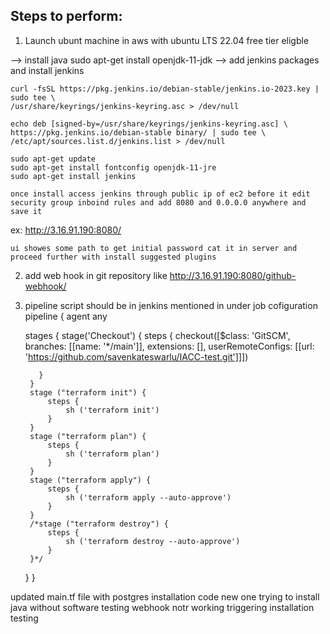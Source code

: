 Steps to perform:
-----------------------

1. Launch ubunt machine in aws with ubuntu LTS 22.04 free tier eligble 
   
  --> install java sudo apt-get install openjdk-11-jdk
  --> add jenkins packages and install jenkins 

    curl -fsSL https://pkg.jenkins.io/debian-stable/jenkins.io-2023.key | sudo tee \
    /usr/share/keyrings/jenkins-keyring.asc > /dev/null

    echo deb [signed-by=/usr/share/keyrings/jenkins-keyring.asc] \
    https://pkg.jenkins.io/debian-stable binary/ | sudo tee \
    /etc/apt/sources.list.d/jenkins.list > /dev/null

    sudo apt-get update
    sudo apt-get install fontconfig openjdk-11-jre
    sudo apt-get install jenkins

    once install access jenkins through public ip of ec2 before it edit security group inboind rules and add 8080 and 0.0.0.0 anywhere and save it

   ex: http://3.16.91.190:8080/

    ui showes some path to get initial password cat it in server and proceed further with install suggested plugins

2. add web hook in git repository like http://3.16.91.190:8080/github-webhook/

3. pipeline script should be in jenkins mentioned in under job cofiguration 
   pipeline {
    agent any

    stages {
        stage('Checkout') {
            steps {
            checkout([$class: 'GitSCM', branches: [[name: '*/main']], extensions: [], userRemoteConfigs: [[url: 'https://github.com/savenkateswarlu/IACC-test.git']]])            

          }
        }
        stage ("terraform init") {
            steps {
                sh ('terraform init') 
            }
        }
        stage ("terraform plan") {
            steps {
                sh ('terraform plan') 
            }
        }
        stage ("terraform apply") {
            steps {
                sh ('terraform apply --auto-approve') 
            }
        }
        /*stage ("terraform destroy") {
            steps {
                sh ('terraform destroy --auto-approve') 
            }
        }*/
    }
}

updated main.tf file with postgres installation code new one
trying to install java
without software testing
webhook notr working triggering
installation testing
